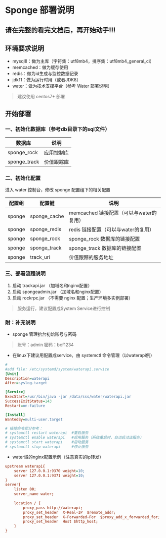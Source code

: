 # Sponge 部署说明

## 请在完整的看完文档后，再开始动手!!!

## 环境要求说明

* mysql8：做为主库（字符集：utf8mb4，排序集：utf8mb4_general_ci）
* memcached：做为缓存使用
* redis：做为id生成与监控数据记录
* jdk11：做为运行时用（或者JDK8）
* water：做为技术支撑平台（参考 Water 部署说明）

> 建议使用 centos7+ 部署

## 开始部署

### 一、初始化数据库（参考db目录下的sql文件）

| 数据库 | 说明 |
| -------- | -------- |
| sponge_rock | 应用控制库 |
| sponge_track | 价值跟踪库 |

### 二、初始化配置

进入 water 控制台，修改 sponge 配置组下的相关配置

| 配置组 | 配置键 | 说明 |
| -------- | -------- | -------- |
| sponge     | sponge_cache     | memcached 链接配置（可以与water的复用）     |
| sponge     | sponge_redis     | redis 链接配置（可以与water的复用）     |
| sponge     | sponge_rock     | sponge_rock 数据库的链接配置     |
| sponge     | sponge_track     | sponge_track 数据库的链接配置     |
| sponge     | track_uri     | 价值跟踪的服务地址     |

### 三、部署流程说明

1. 启动 trackapi.jar （加域名和nginx配置）
2. 启动 spongeadmin.jar （加域名和nginx配置）
3. 启动 rockrpc.jar （不需要 nginx 配置；生产环境多实例部署）

> 服务运行，建议配置成System Service进行控制



### 附：补充说明

* sponge 管理抬台初始账号与密码

> 账号：admin 密码：bcf1234

* 在linux下建议用配置成service，由 systemctl 命令管理（以waterapi例）

```ini
#
#add file: /etc/systemd/system/waterapi.service
[Unit]
Description=waterapi
After=syslog.target

[Service]
ExecStart=/usr/bin/java -jar /data/sss/water/waterapi.jar
SuccessExitStatus=143
Restart=on-failure

[Install]
WantedBy=multi-user.target

# 操控命令部分参考：
# systemctl restart waterapi  #重启服务
# systemctl enable waterapi   #启用服务（系统重启时，自动启动该服务）
# systemctl start waterapi    #启动服务
# systemctl stop waterapi     #停止服务
```

* water域的nginx配置示例（注意真实的ip转发）

```ini
upstream waterapi{
    server 127.0.0.1:9370 weight=10;
    server 127.0.0.1:9371 weight=10;
}
server{
    listen 80;
    server_name water;
    
    location / {
        proxy_pass http://waterapi;
        proxy_set_header  X-Real-IP  $remote_addr;
        proxy_set_header  X-Forwarded-For  $proxy_add_x_forwarded_for;
        proxy_set_header  Host $http_host;
    }
}
```

